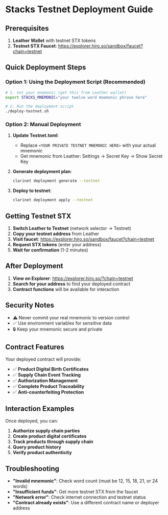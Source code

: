 # Stacks Testnet Deployment Guide

## Prerequisites

1. **Leather Wallet** with testnet STX tokens
2. **Testnet STX Faucet**: https://explorer.hiro.so/sandbox/faucet?chain=testnet

## Quick Deployment Steps

### Option 1: Using the Deployment Script (Recommended)

```bash
# 1. Set your mnemonic (get this from Leather wallet)
export STACKS_MNEMONIC="your twelve word mnemonic phrase here"

# 2. Run the deployment script
./deploy-testnet.sh
```

### Option 2: Manual Deployment

1. **Update Testnet.toml**:
   - Replace `<YOUR PRIVATE TESTNET MNEMONIC HERE>` with your actual mnemonic
   - Get mnemonic from Leather: Settings → Secret Key → Show Secret Key

2. **Generate deployment plan**:
   ```bash
   clarinet deployment generate --testnet
   ```

3. **Deploy to testnet**:
   ```bash
   clarinet deployment apply --testnet
   ```

## Getting Testnet STX

1. **Switch Leather to Testnet** (network selector → Testnet)
2. **Copy your testnet address** from Leather
3. **Visit faucet**: https://explorer.hiro.so/sandbox/faucet?chain=testnet
4. **Request STX tokens** (enter your address)
5. **Wait for confirmation** (1-2 minutes)

## After Deployment

1. **View on Explorer**: https://explorer.hiro.so/?chain=testnet
2. **Search for your address** to find your deployed contract
3. **Contract functions** will be available for interaction

## Security Notes

- ⚠️ Never commit your real mnemonic to version control
- ✅ Use environment variables for sensitive data
- 🔒 Keep your mnemonic secure and private

## Contract Features

Your deployed contract will provide:

- ✅ **Product Digital Birth Certificates**
- ✅ **Supply Chain Event Tracking**
- ✅ **Authorization Management**
- ✅ **Complete Product Traceability**
- ✅ **Anti-counterfeiting Protection**

## Interaction Examples

Once deployed, you can:

1. **Authorize supply chain parties**
2. **Create product digital certificates**
3. **Track products through supply chain**
4. **Query product history**
5. **Verify product authenticity**

## Troubleshooting

- **"Invalid mnemonic"**: Check word count (must be 12, 15, 18, 21, or 24 words)
- **"Insufficient funds"**: Get more testnet STX from the faucet
- **"Network error"**: Check internet connection and testnet status
- **"Contract already exists"**: Use a different contract name or deployer address
